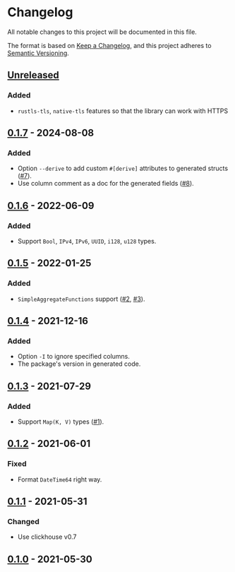 # Changelog
All notable changes to this project will be documented in this file.

The format is based on [Keep a Changelog](https://keepachangelog.com/en/1.0.0/),
and this project adheres to [Semantic Versioning](https://semver.org/spec/v2.0.0.html).

## [Unreleased]
### Added
- `rustls-tls`, `native-tls` features so that the library can work with HTTPS

## [0.1.7] - 2024-08-08
### Added
- Option `--derive` to add custom `#[derive]` attributes to generated structs ([#7]).
- Use column comment as a doc for the generated fields ([#8]).

[#8]: https://github.com/ClickHouse/ch2rs/pull/8
[#7]: https://github.com/ClickHouse/ch2rs/pull/7

## [0.1.6] - 2022-06-09
### Added
- Support `Bool`, `IPv4`, `IPv6`, `UUID`, `i128`, `u128` types.

## [0.1.5] - 2022-01-25
### Added
- `SimpleAggregateFunctions` support ([#2], [#3]).

[#3]: https://github.com/ClickHouse/ch2rs/pull/3
[#2]: https://github.com/ClickHouse/ch2rs/pull/2

## [0.1.4] - 2021-12-16
### Added
- Option `-I` to ignore specified columns.
- The package's version in generated code.

## [0.1.3] - 2021-07-29
### Added
- Support `Map(K, V)` types ([#1]).

[#1]: https://github.com/ClickHouse/ch2rs/pull/1

## [0.1.2] - 2021-06-01
### Fixed
- Format `DateTime64` right way.

## [0.1.1] - 2021-05-31
### Changed
- Use clickhouse v0.7

## [0.1.0] - 2021-05-30

[unreleased]: https://github.com/ClickHouse/ch2rs/compare/v0.1.7...HEAD
[0.1.7]: https://github.com/ClickHouse/ch2rs/compare/v0.1.6...v0.1.7
[0.1.6]: https://github.com/ClickHouse/ch2rs/compare/v0.1.5...v0.1.6
[0.1.5]: https://github.com/ClickHouse/ch2rs/compare/v0.1.4...v0.1.5
[0.1.4]: https://github.com/ClickHouse/ch2rs/compare/v0.1.3...v0.1.4
[0.1.3]: https://github.com/ClickHouse/ch2rs/compare/v0.1.2...v0.1.3
[0.1.2]: https://github.com/ClickHouse/ch2rs/compare/v0.1.1...v0.1.2
[0.1.1]: https://github.com/ClickHouse/ch2rs/compare/v0.1.0...v0.1.1
[0.1.0]: https://github.com/ClickHouse/ch2rs/releases/tag/v0.1.0
